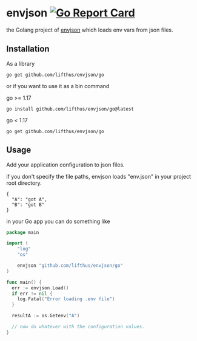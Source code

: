 # envjson [![Go Report Card](https://goreportcard.com/badge/github.com/lifthus/envjson/go)](https://goreportcard.com/report/github.com/lifthus/envjson/go)

the Golang project of [envjson](https://github.com/lifthus/envjson) which loads env vars from json files.

## Installation

As a library

```shell
go get github.com/lifthus/envjson/go
```

or if you want to use it as a bin command

go >= 1.17
```shell
go install github.com/lifthus/envjson/go@latest
```

go < 1.17
```shell
go get github.com/lifthus/envjson/go
```

## Usage

Add your application configuration to json files.

if you don't specify the file paths, envjson loads "env.json" in your project root directory.

```shell
{
  "A": "got A",
  "B": "got B"
}
```

in your Go app you can do something like

```go
package main

import (
    "log"
    "os"

    envjson "github.com/lifthus/envjson/go"
)

func main() {
  err := envjson.Load()
  if err != nil {
    log.Fatal("Error loading .env file")
  }

  resultA := os.Getenv("A")

  // now do whatever with the configuration values.
}
```
